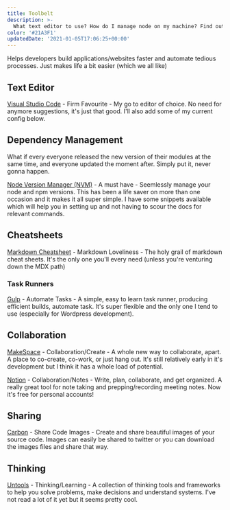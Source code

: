 ```yaml
---
title: Toolbelt
description: >-
  What text editor to use? How do I manage node on my machine? Find out what tools I use for development and much more.
color: '#21A3F1'
updatedDate: '2021-01-05T17:06:25+00:00'
---
```


Helps developers build applications/websites faster and automate tedious processes. Just makes life a bit easier (which we all like)

## Text Editor

[Visual Studio Code](https://code.visualstudio.com/) - Firm Favourite - My go to editor of choice. No need for anymore suggestions, it's just that good. I'll also add some of my current config below.

## Dependency Management

What if every everyone released the new version of their modules at the same time, and everyone updated the moment after. Simply put it, never gonna happen.

[Node Version Manager (NVM)](https://github.com/creationix/nvm) - A must have - Seemlessly manage your node and npm versions. This has been a life saver on more than one occasion and it makes it all super simple. I have some snippets available which will help you in setting up and not having to scour the docs for relevant commands.

## Cheatsheets

[Markdown Cheatsheet](https://github.com/adam-p/markdown-here/wiki/Markdown-Cheatsheet) - Markdown Loveliness - The holy grail of markdown cheat sheets. It's the only one you'll every need (unless you're venturing down the MDX path)

### Task Runners

[Gulp](https://gulpjs.com/) - Automate Tasks - A simple, easy to learn task runner, producing efficient builds, automate task. It's super flexible and the only one I tend to use (especially for Wordpress development).

## Collaboration

[MakeSpace](https://makespace.fun) - Collaboration/Create - A whole new way to collaborate, apart. A place to co-create, co-work, or just hang out. It's still relatively early in it's development but I think it has a whole load of potential.

[Notion](https://www.notion.so) - Collaboration/Notes - Write, plan, collaborate, and get organized. A really great tool for note taking and prepping/recording meeting notes. Now it's free for personal accounts!

## Sharing

[Carbon](https://carbon.now.sh/) - Share Code Images - Create and share beautiful images of your source code. Images can easily be shared to twitter or you can download the images files and share that way.

## Thinking

[Untools](https://untools.co/) - Thinking/Learning - A collection of thinking tools and frameworks to help you solve problems, make decisions and understand systems. I've not read a lot of it yet but it seems pretty cool.
